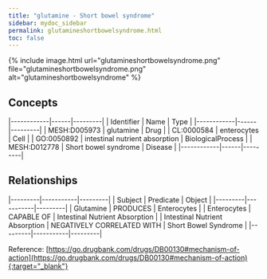 ```yaml
---
title: "glutamine - Short bowel syndrome"
sidebar: mydoc_sidebar
permalink: glutamineshortbowelsyndrome.html
toc: false 
---
```


{% include image.html url="glutamineshortbowelsyndrome.png" file="glutamineshortbowelsyndrome.png" alt="glutamineshortbowelsyndrome" %}

## Concepts

|------------|------|---------|
| Identifier | Name | Type    |
|------------|------|---------|
| MESH:D005973 | glutamine | Drug |
| CL:0000584 | enterocytes | Cell |
| GO:0050892 | intestinal nutrient absorption | BiologicalProcess |
| MESH:D012778 | Short bowel syndrome | Disease |
|------------|------|---------|

## Relationships

|---------|-----------|---------|
| Subject | Predicate | Object  |
|---------|-----------|---------|
| Glutamine | PRODUCES | Enterocytes |
| Enterocytes | CAPABLE OF | Intestinal Nutrient Absorption |
| Intestinal Nutrient Absorption | NEGATIVELY CORRELATED WITH | Short Bowel Syndrome |
|---------|-----------|---------|

Reference: [https://go.drugbank.com/drugs/DB00130#mechanism-of-action](https://go.drugbank.com/drugs/DB00130#mechanism-of-action){:target="_blank"}